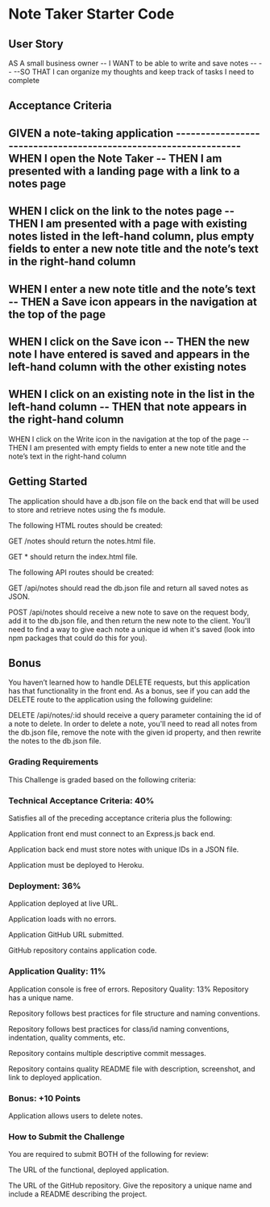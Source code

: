# Note Taker Starter Code

## User Story
AS A small business owner
-- I WANT to be able to write and save notes
-- -- --SO THAT I can organize my thoughts and keep track of tasks I need to complete

## Acceptance Criteria
GIVEN a note-taking application ----------------------------------------------------------------
WHEN I open the Note Taker
-- THEN I am presented with a landing page with a link to a notes page
----------------------------------------------------------------
WHEN I click on the link to the notes page
-- THEN I am presented with a page with existing notes listed in the left-hand column, plus empty fields to enter a new note title and the note’s text in the right-hand column
----------------------------------------------------------------
WHEN I enter a new note title and the note’s text
-- THEN a Save icon appears in the navigation at the top of the page
----------------------------------------------------------------
WHEN I click on the Save icon
-- THEN the new note I have entered is saved and appears in the left-hand column with the other existing notes
----------------------------------------------------------------
WHEN I click on an existing note in the list in the left-hand column
-- THEN that note appears in the right-hand column
----------------------------------------------------------------
WHEN I click on the Write icon in the navigation at the top of the page
-- THEN I am presented with empty fields to enter a new note title and the note’s text in the right-hand column

## Getting Started
The application should have a db.json file on the back end that will be used to store and retrieve notes using the fs module.

The following HTML routes should be created:

GET /notes should return the notes.html file.

GET * should return the index.html file.

The following API routes should be created:

GET /api/notes should read the db.json file and return all saved notes as JSON.

POST /api/notes should receive a new note to save on the request body, add it to the db.json file, and then return the new note to the client. You'll need to find a way to give each note a unique id when it's saved (look into npm packages that could do this for you).

## Bonus
You haven’t learned how to handle DELETE requests, but this application has that functionality in the front end. As a bonus, see if you can add the DELETE route to the application using the following guideline:

DELETE /api/notes/:id should receive a query parameter containing the id of a note to delete. In order to delete a note, you'll need to read all notes from the db.json file, remove the note with the given id property, and then rewrite the notes to the db.json file.

### Grading Requirements
This Challenge is graded based on the following criteria:

### Technical Acceptance Criteria: 40%
Satisfies all of the preceding acceptance criteria plus the following:

Application front end must connect to an Express.js back end.

Application back end must store notes with unique IDs in a JSON file.

Application must be deployed to Heroku.

### Deployment: 36%
Application deployed at live URL.

Application loads with no errors.

Application GitHub URL submitted.

GitHub repository contains application code.

### Application Quality: 11%
Application console is free of errors.
Repository Quality: 13%
Repository has a unique name.

Repository follows best practices for file structure and naming conventions.

Repository follows best practices for class/id naming conventions, indentation, quality comments, etc.

Repository contains multiple descriptive commit messages.

Repository contains quality README file with description, screenshot, and link to deployed application.

### Bonus: +10 Points
Application allows users to delete notes.


### How to Submit the Challenge
You are required to submit BOTH of the following for review:

The URL of the functional, deployed application.

The URL of the GitHub repository. Give the repository a unique name and include a README describing the project.